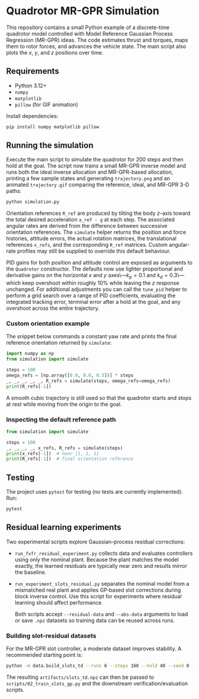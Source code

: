 # Quadrotor MR-GPR Simulation

This repository contains a small Python example of a discrete-time quadrotor model controlled with Model Reference Gaussian Process Regression (MR-GPR) ideas. The code estimates thrust and torques, maps them to rotor forces, and advances the vehicle state. The main script also plots the $x$, $y$, and $z$ positions over time.

## Requirements
- Python 3.12+
- `numpy`
- `matplotlib`
- `pillow` (for GIF animation)

Install dependencies:

```bash
pip install numpy matplotlib pillow
```

## Running the simulation
Execute the main script to simulate the quadrotor for 200 steps and then hold at the goal.  The script now trains a small MR-GPR inverse model and runs both the ideal inverse allocation and MR-GPR-based allocation, printing a few sample states and generating `trajectory.png` and an animated `trajectory.gif` comparing the reference, ideal, and MR-GPR 3-D paths:

```bash
python simulation.py
```

Orientation references `R_ref` are produced by tilting the body $z$-axis toward
the total desired acceleration `a_ref - g` at each step.  The associated angular
rates are derived from the difference between successive orientation references.
The `simulate` helper returns the position and force histories, attitude errors,
the actual rotation matrices, the translational references `x_refs`, and the
corresponding `R_ref` matrices.  Custom angular-rate profiles may still be
supplied to override this default behaviour.

PID gains for both position and attitude control are exposed as arguments to
the `Quadrotor` constructor. The defaults now use lighter proportional and
derivative gains on the horizontal $x$ and $y$ axes\—$k_p=0.1$ and
$k_d=0.3$\—which keep overshoot within roughly $10\%$ while leaving the $z$
response unchanged. For additional adjustments you can call the `tune_pid`
helper to perform a grid search over a range of PID coefficients, evaluating
the integrated tracking error, terminal error after a hold at the goal, and any
overshoot across the entire trajectory.

### Custom orientation example

The snippet below commands a constant yaw rate and prints the final reference
orientation returned by `simulate`:

```python
import numpy as np
from simulation import simulate

steps = 100
omega_refs = [np.array([0.0, 0.0, 0.5])] * steps
_, _, _, _, _, R_refs = simulate(steps, omega_refs=omega_refs)
print(R_refs[-1])
```

A smooth cubic trajectory is still used so that the quadrotor starts and stops
at rest while moving from the origin to the goal.

### Inspecting the default reference path

```python
from simulation import simulate

steps = 100
_, _, _, _, x_refs, R_refs = simulate(steps)
print(x_refs[-1])  # near [1, 1, 1]
print(R_refs[-1])  # final orientation reference
```

## Testing
The project uses `pytest` for testing (no tests are currently implemented). Run:

```bash
pytest
```

## Residual learning experiments

Two experimental scripts explore Gaussian–process residual corrections:

- `run_fxfr_residual_experiment.py` collects data and evaluates controllers
  using only the nominal plant.  Because the plant matches the model exactly,
  the learned residuals are typically near zero and results mirror the
  baseline.
- `run_experiment_slots_residual.py` separates the nominal model from a
  mismatched real plant and applies GP‑based slot corrections during block
  inverse control.  Use this script for experiments where residual learning
  should affect performance.

  Both scripts accept `--residual-data` and `--abs-data` arguments to load or
  save `.npz` datasets so training data can be reused across runs.

### Building slot-residual datasets

For the MR-GPR slot controller, a moderate dataset improves stability.  A
recommended starting point is:

```bash
python -m data.build_slots_td --runs 6 --steps 160 --hold 40 --seed 0 --out artifacts/slots_td.npz
```

The resulting `artifacts/slots_td.npz` can then be passed to
`scripts/02_train_slots_gp.py` and the downstream verification/evaluation
scripts.

